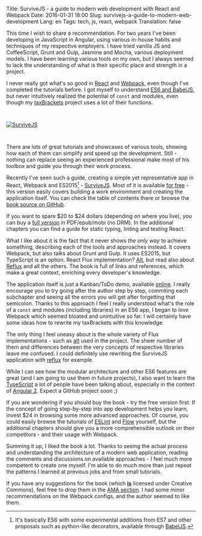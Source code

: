 Title: SurviveJS - a guide to modern web development with React and Webpack
Date: 2016-01-31 18:00
Slug: survivejs-a-guide-to-modern-web-development
Lang: en
Tags: tech, js, react, webpack
Translation: false

This time I wish to share a recommendation. For two years I've been developing in JavaScript in Angular, using various in-house habits and techniques of my respective employers. I have tried vanilla JS and CoffeeScript, Grunt and Gulp, Jasmine and Mocha, various deployment models. I have been learning various tools on my own, but I always seemed to lack the understanding of what is their specific place and strength in a project.

I never really got what's so good in [React](https://facebook.github.io/react/) and [Webpack](https://webpack.github.io/), even though I've completed the tutorials before. I got myself to understand [ES6 and BabelJS](https://babeljs.io/), but never intuitively realized the potential of `const` and modules, even though my [taxBrackets](https://github.com/pawelchojnacki/d3-taxBrackets) project uses a lot of their functions.

<a href="http://survivejs.com/">
  <img title="SurviveJS" class="article-img" src="/images/12_survivejs/title.png" style="width: auto; height: auto; margin: 2em auto;">
</a>

There are lots of great tutorials and showcases of various tools, showing how each of them can simplify and speed up the development. Still - nothing can replace seeing an experienced professional make most of his toolbox and guide you through their work process.

Recently I've seen such a guide, creating a simple yet representative app in React, Webpack and ES2015[^ES2015] - [SurviveJS](http://survivejs.com/). Most of it is available [for free](http://survivejs.com/webpack_react/introduction/) - this version easily covers building a work environment and creating the application itself. You can check the table of contents there or browse the [book source on GitHub](https://github.com/survivejs/webpack_react).

If you want to spare $20 to $24 dollars (depending on where you live), you can buy a [full version](https://leanpub.com/survivejs_webpack_react) in PDF/epub/mobi (no DRM). In the additional chapters you can find a guide for static typing, linting and testing React.

What I like about it is the fact that it never shows *the only way* to achieve something, describing each of the tools and approaches instead. It covers Webpack, but also talks about Grunt and Gulp. It uses ES2015, but TypeScript is an option. React Flux implementation? [Alt](http://alt.js.org/), but read also about [Reflux](https://github.com/reflux/refluxjs) and all the others. The book is full of links and references, which make a great context, enriching every developer's knowledge.

The application itself is just a Kanban/ToDo demo, available [online](http://survivejs.com/demos/08_building_kanban/). I really encourage you to try going after the author step by step, commiting each subchapter and seeing all the errors you will get after forgetting that semicolon. Thanks to this approach I feel I really understood what's the role of a `const` and modules (including libraries) in an ES6 app, I began to love Webpack which seemed bloated and unintuitive so far. I will certainly have some ideas how to rewrite my taxBrackets with this knowledge. 

The only thing I feel uneasy about is the whole variety of Flux implementations - such as [alt](http://alt.js.org/) used in the project. The sheer number of them and differences between the very concepts of respective libraries leave me confused. I could definitely use rewriting the SurviveJS application with [reflux](https://github.com/reflux/refluxjs) for example.

While I can see how the modular architecture and other ES6 features are great (and I am going to use them in future projects), I also want to learn the [TypeScript](http://www.typescriptlang.org/) a lot of people have been talking about, especially in the context of [Angular 2](https://angular.io/). Expect a GitHub project soon ;)

If you are wondering if you should buy the book - try the free version first. If the concept of going step-by-step into app development helps you learn, invest $24 in browsing some more advanced approaches. Of course, you could easily browse the tutorials of [ESLint](http://eslint.org/) and [Flow](http://flowtype.org/) yourself, but the additional chapters should give you a more comprehensible outlook on their competitors - and their usage with Webpack.

Summing it up, I liked the book a lot. Thanks to seeing the actual process and understanding the architecture of a modern web application, reading the comments and discussions on available approaches - I feel much more competent to create one myself. I'm able to do much more than just repeat the patterns I learned at previous jobs and from small tutorials.

If you have any suggestions for the book (which [**is**](https://github.com/survivejs/webpack_react/) licensed under Creative Commons), feel free to drop them in the [AMA section](https://github.com/survivejs/ama/issues). I had some minor recommendations on the Webpack configs, and the author seemed to like them.

[^ES2015]: It's basically ES6 with some experimental additions from ES7 and other proposals such as python-like decorators, available through [BabelJS](https://babeljs.io/).
